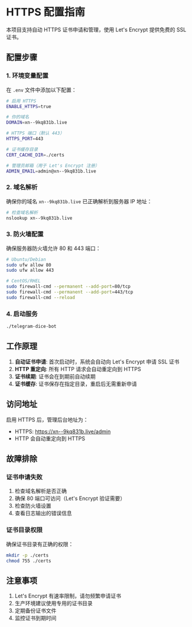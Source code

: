 # HTTPS 配置指南

本项目支持自动 HTTPS 证书申请和管理，使用 Let's Encrypt 提供免费的 SSL 证书。

## 配置步骤

### 1. 环境变量配置

在 `.env` 文件中添加以下配置：

```bash
# 启用 HTTPS
ENABLE_HTTPS=true

# 你的域名
DOMAIN=xn--9kq831b.live

# HTTPS 端口（默认 443）
HTTPS_PORT=443

# 证书缓存目录
CERT_CACHE_DIR=./certs

# 管理员邮箱（用于 Let's Encrypt 注册）
ADMIN_EMAIL=admin@xn--9kq831b.live
```

### 2. 域名解析

确保你的域名 `xn--9kq831b.live` 已正确解析到服务器 IP 地址：

```bash
# 检查域名解析
nslookup xn--9kq831b.live
```

### 3. 防火墙配置

确保服务器防火墙允许 80 和 443 端口：

```bash
# Ubuntu/Debian
sudo ufw allow 80
sudo ufw allow 443

# CentOS/RHEL
sudo firewall-cmd --permanent --add-port=80/tcp
sudo firewall-cmd --permanent --add-port=443/tcp
sudo firewall-cmd --reload
```

### 4. 启动服务

```bash
./telegram-dice-bot
```

## 工作原理

1. **自动证书申请**: 首次启动时，系统会自动向 Let's Encrypt 申请 SSL 证书
2. **HTTP 重定向**: 所有 HTTP 请求会自动重定向到 HTTPS
3. **证书续期**: 证书会在到期前自动续期
4. **证书缓存**: 证书保存在指定目录，重启后无需重新申请

## 访问地址

启用 HTTPS 后，管理后台地址为：
- HTTPS: https://xn--9kq831b.live/admin
- HTTP 会自动重定向到 HTTPS

## 故障排除

### 证书申请失败

1. 检查域名解析是否正确
2. 确保 80 端口可访问（Let's Encrypt 验证需要）
3. 检查防火墙设置
4. 查看日志输出的错误信息

### 证书目录权限

确保证书目录有正确的权限：

```bash
mkdir -p ./certs
chmod 755 ./certs
```

## 注意事项

1. Let's Encrypt 有速率限制，请勿频繁申请证书
2. 生产环境建议使用专用的证书目录
3. 定期备份证书文件
4. 监控证书到期时间